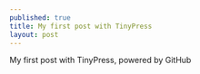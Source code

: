 ```yaml
---
published: true
title: My first post with TinyPress
layout: post
---
```

My first post with TinyPress, powered by GitHub